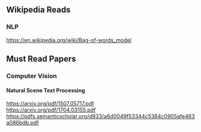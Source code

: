 ## Wikipedia Reads

### NLP
https://en.wikipedia.org/wiki/Bag-of-words_model

## Must Read Papers

### Computer Vision

#### Natural Scene Text Processing

https://arxiv.org/pdf/1507.05717.pdf \
https://arxiv.org/pdf/1704.03155.pdf \
https://pdfs.semanticscholar.org/d933/a6d0049f53344c5384c0905afe463a086bdb.pdf

